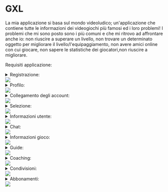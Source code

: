 # GXL
La mia applicazione si basa sul mondo videoludico; un'applicazione che contiene tutte le informazioni dei videogiochi più famosi ed i loro problemi!
I problemi che mi sono posto sono i più comuni e che mi ritrovo ad affrontare anche io: non riuscire a superare un livello, non trovare un determinato oggetto per migliorare il livello/l'equipaggiamento, non avere amici online con cui giocare, non sapere le statistiche dei giocatori,non riuscire a migliorare.

Requisiti applicazione:
<details>
  <summary>Registrazione:</summary>
  -Requisiti Funzionali Utente<br>
    - Gli utenti, appena scaricata l’applicazione, si troveranno la classica schermata di registrazione dove inseriranno la propria email e password, con possibilità di cambiarla in caso di dimenticanza.
    - Ci sarà la possibilità di attivare anche l’autenticazione a due fattori, ovvero aggiungere una sicurezza in più per proteggere il tuo account.
 </details>     
  <img src="http://yuml.me/diagram/scruffy/usecase/[Utente]-(Accesso), (Accesso)<(Autenticazione a due fattori)"> 
  <details>
  <summary>Profilo:</summary>
  -Requisiti Funzionali Utente
    - Gli utenti potranno personalizzare il loro profilo cambiando le proprie informazioni come il nome e cognome, la propria immagine profilo, lo stato “online, assente, offline”, la password, la mail.
    - Ogni utente potrà vedere tutte le sue statistiche, sia dei giochi online (come Fortnite, Rainbow Six Siege, Call of Duty…) sia dei giochi offline (The Last of Us, Spiderman, Uncharted…).
   </details> 
  <img src="http://yuml.me/diagram/scruffy/usecase/[Utente]-(Accesso), (Accesso)<(Modifica profilo), (Accesso)<(Vedere statistiche)">
 <details>
  <summary>Collegamento degli account:</summary>
  -Requisiti Funzionali Utente
    - L’utente dovrà collegare i propri account (account PlayStation, account Fortnite, account Xbox…).
    - In questo modo potrà rendere visibile la propria attività ad altri utenti.
  </details>
  <img src="http://yuml.me/diagram/scruffy/usecase/[Utente]-(Accesso), (Accesso)>(Collegare account esterni), [Sistema GXL]-(Collegare account esterni)"> 
<details>
  <summary>Selezione:</summary>
  
    - L’utente potrà selezionare un gioco a cui è interessato e “fissarlo”, metterlo nei preferiti per vederlo ogni volta senza doverlo selezionare.
    - In questo modo, dopo aver selezionato il gioco/i giochi l'utente potrà vedere tutti gli altri utenti che al momento ci stanno giocando e vedere il loro stato di avanzamento.
  </details>
  <img src="http://yuml.me/diagram/scruffy/usecase/[Utente]-(Accesso), (Accesso)<(Cerca e fissa giochi), (Cerca e fissa giochi)>(Vedere utenti online), [Sistema GXL]-(Prendere profili), (Prendere profili)-(Vedere utenti online)"> 
 <details>
  <summary>Informazioni utente:</summary>
  
    - L’utente potrà cercarne un altro e vedrà tutte le statistiche di chi è online su un determinato gioco, come il KD ( uccisioni per morti), da quando ha iniziato la sessione di gioco, quando l’ha installato la prima volta…
    - Inoltre l'utente potrà inviare una richiesta d'amicizia. 
  </details>
  <img src="http://yuml.me/diagram/scruffy/usecase/[Utente]-(Accesso), (Accesso)<(Cerca utenti), (Cerca utenti)<(Richiesta amicizia),(Richiesta amicizia)>(Vedere statistiche)">
 <details>
  <summary>Chat:</summary>
  
    - Dopo aver stretto amicizia, l'utente avrà l’accesso ad una chat dove potrà scriversi o stare in chiamata con l’altro utente.
   </details>
   <img src="http://yuml.me/diagram/scruffy/usecase/[Utente]-(Accesso), (Accesso)<(Cerca utenti), (Cerca utenti)<(Richiesta amicizia),(Richiesta amicizia)<(Chat)">
  <details>
  <summary>Informazioni gioco:</summary>
  
    - Ci sarà anche una sezione dedicata a tutte le informazioni del gioco desiderato, come quanto spazio occupa, quali sono i requisiti minimi, quando è uscito.
  </details>
  <img src="http://yuml.me/diagram/scruffy/usecase/[Utente]-(Accesso), (Accesso)<(Cerca giochi), (Cerca giochi)>(Informazioni)"> 
 <details>
  <summary>Guide:</summary>
  
    - Saranno disponibili anche guide per superare un determinato livello o trovare un oggetto che ti potenzierà l’equipaggiamento.
    - Queste potranno essere caricate da chiunque riesca a superare/trovare e potranno essere valutate con un like o dislike.
  </details>
  <img src="http://yuml.me/diagram/scruffy/usecase/[Utente]-(Accesso), (Accesso)<(Cerca giochi), (Cerca giochi)>(Tutorial)" >
  <details>
  <summary>Coaching:</summary>
  
    - Per quanto riguarda i giochi multiplayer come Fortnite, Rainbow Six Siege, Apex… saranno disponibili delle “lezioni” sotto forma di video oppure “dal vivo” per aiutare l’utente ad acquisire più abilità.
  </details>
  <img src="http://yuml.me/diagram/scruffy/usecase/[Utente]-(Accesso), (Accesso)<(Cerca giochi), (Cerca giochi)>(Coaching)" >
 <details>
  <summary>Condivisioni:</summary>
  
    - Ci sarà anche una sezione stile home page di Instagram dove ognuno potrà condividere foto/video di ciò che è riuscito a fare, come trickshot, speedrun… o semplicemente per chi vuole discutere su un gioco.
    - Inoltre ci sarà un tasto Spoiler che nasconderà le immagini/video che non sono ancora state raggiunte dall’utente (livelli non ancora superati, oggetti non scoperti…)
  </details>
  <img src="http://yuml.me/diagram/scruffy/usecase/[Utente]-(Accesso), (Accesso)>(Sezione di condivisione)" >
  <details>
  <summary>Abbonamenti:</summary>
  
    - Ci sarà un abbonameno Premium, che permetterà di sbloccare più funzionalità.
    - Questo abbonamento sarà sia mensile, che annuale, con la possibilità di selezionare quanti mesi o anni si vuole.
  </details>
  <img src="http://yuml.me/diagram/scruffy/usecase/[Utente]-(Accesso),(Accesso)<(Premium),(Premium)>(Aggiungi carta),(Premium)>(Scegli il piano),(Premium)>(Paga),[Banca]-(Elaborazione),(Elaborazione)>(Invia risultato di conferma),[Sistema GXL]-(Attiva Premium)" >
